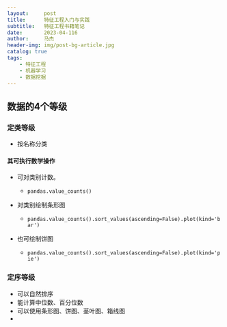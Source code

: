 ```yaml
---
layout:     post
title:      特征工程入门与实践
subtitle:   特征工程书籍笔记
date:       2023-04-116
author:     马杰
header-img: img/post-bg-article.jpg
catalog: true
tags:
    - 特征工程
    - 机器学习
    - 数据挖掘
---
```


##  数据的4个等级

### 定类等级

- 按名称分类





#### 其可执行数学操作

- 可对类别计数。
  - `pandas.value_counts()`

- 对类别绘制条形图
  - `pandas.value_counts().sort_values(ascending=False).plot(kind='bar')`

- 也可绘制饼图
  - `pandas.value_counts().sort_values(ascending=False).plot(kind='pie')`

### 定序等级

- 可以自然排序
- 能计算中位数、百分位数
- 可以使用条形图、饼图、茎叶图、箱线图
- 